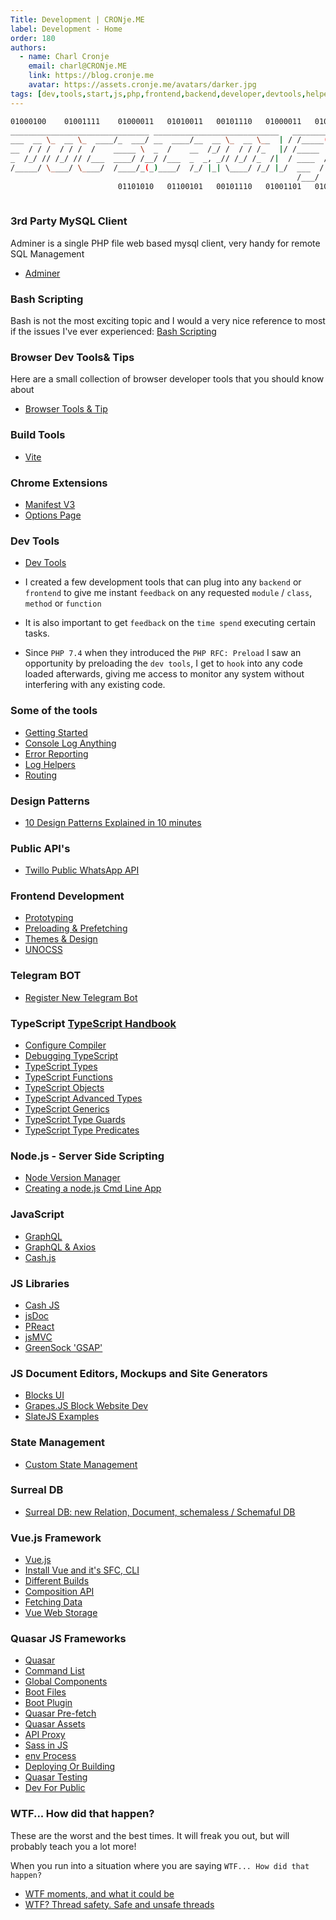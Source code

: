 ```yaml
---
Title: Development | CRONje.ME
label: Development - Home
order: 180
authors:
  - name: Charl Cronje
    email: charl@CRONje.ME
    link: https://blog.cronje.me
    avatar: https://assets.cronje.me/avatars/darker.jpg
tags: [dev,tools,start,js,php,frontend,backend,developer,devtools,helpers,log]
---
```

<script type="text/javascript">(function(w,s){var e=document.createElement("script");e.type="text/javascript";e.async=true;e.src="https://cdn.pagesense.io/js/webally/f2527eebee974243853bcd47b32631f4.js";var x=document.getElementsByTagName("script")[0];x.parentNode.insertBefore(e,x);})(window,"script");</script>

```sh
01000100    01001111    01000011   01010011   00101110   01000011   01010010    01001111    01001110 
_______________________________ ____________________________   _________        ______  ____________
___  __ \_  __ \_  ____/_  ___/ __  ____/__  __ \_  __ \__  | / /_____(_)____   ___   |/  /__  ____/
__  / / /  / / /  /    _____ \  _  /    __  /_/ /  / / /_   |/ /_____  /_  _ \  __  /|_/ /__  __/   
_  /_/ // /_/ // /___  ____/ /__/ /___  _  _, _// /_/ /_  /|  / ____  / /  __/___  /  / / _  /___   
/_____/ \____/ \____/  /____/_(_)____/  /_/ |_| \____/ /_/ |_/  ___  /  \___/_(_)_/  /_/  /_____/   
                                                                /___/                              
                        01101010   01100101   00101110   01001101   01000101 
                  
```

### 3rd Party MySQL Client

Adminer is a single PHP file web based mysql client, very handy for remote SQL Management

- [Adminer](./devTools/adminer.md)

### Bash Scripting

Bash is not the most exciting topic and I would a very nice reference to most if the issues I've ever experienced: [Bash Scripting](https://www.javatpoint.com/bash-scripting)

### Browser Dev Tools& Tips

Here are a small collection of browser developer tools that you should know about

- [Browser Tools & Tip](./browserDevTips.md)

### Build Tools

- [Vite](./js/vite/README.md)

### Chrome Extensions

- [Manifest V3](./chromeExt/manifestV3.md)
- [Options Page](./chromeExt/optionsPage.md)

### Dev Tools

- [Dev Tools](./devTools/README.md)

- I created a few development tools that can plug into any `backend` or `frontend` to give me instant `feedback` on any requested `module` / `class`, `method` or `function`
- It is also important to get `feedback` on the `time spend` executing certain tasks.
- Since `PHP 7.4` when they introduced the `PHP RFC: Preload` I saw an opportunity by preloading the `dev tools`, I get to `hook` into any code loaded afterwards, giving me access to monitor any system without interfering with any existing code.

### Some of the tools

- [Getting Started](./devTools/README.md)
- [Console Log Anything](./devTools/consoleLog.md)
- [Error Reporting](./devTools/errorReporting.md)
- [Log Helpers](./devTools/logHelpers.md)
- [Routing](./devTools/route.md)

### Design Patterns

- [10 Design Patterns Explained in 10 minutes](./tenDesignPatterns.md)



### Public API's

- [Twillo Public WhatsApp API](./api/twillo.md)

### Frontend Development

- [Prototyping](./html/prototyping.md)
- [Preloading & Prefetching](./html/prefetchAndPreload.md)
- [Themes & Design](./html/themesAndDesign.md)
- [UNOCSS](./html/unocss.md)

### Telegram BOT

- [Register New Telegram Bot](./telegram/newBot.md)

### TypeScript [TypeScript Handbook](https://www.typescriptlang.org/docs/handbook/intro.html)

- [Configure Compiler](./typeScript/setup.md)
- [Debugging TypeScript](./typeScript/debug.md)
- [TypeScript Types](./typeScript/types.md)
- [TypeScript Functions](./typeScript/functions.md)
- [TypeScript Objects](./typeScript/objects.md)
- [TypeScript Advanced Types](./typeScript/AdvancedTypes.md)
- [TypeScript Generics](./typeScript/generics.md)
- [TypeScript Type Guards](./typeScript/typeGuards.md)
- [TypeScript Type Predicates](./typeScript/typePredicates.md)

### Node.js - Server Side Scripting

- [Node Version Manager](./node/nvm.md)
- [Creating a node.js Cmd Line App](./node/nodecli.md)

### JavaScript

- [GraphQL](./js/graphql/README.md)
- [GraphQL & Axios](./js/graphql/axios.md)
- [Cash.js](./js/libs/cash-js.md)

### JS Libraries

- [Cash JS](./js/libs/cash-js.md)
- [jsDoc](./js/libs/jsDoc.md)
- [PReact](./js/libs/PReact.md)
- [jsMVC](./js/libs/jsMVC.md)
- [GreenSock 'GSAP'](./js/libs/gsap.md)

### JS Document Editors, Mockups and Site Generators

- [Blocks UI](blocksui.md)
- [Grapes.JS Block Website Dev](grapesjs.md)
- [SlateJS Examples](slatejs/README.md)

### State Management

- [Custom State Management](customState.md)

### Surreal DB

- [Surreal DB: new Relation, Document, schemaless / Schemaful DB](surrealdb.md)

### Vue.js Framework

- [Vue.js](js/vue/README.md)
- [Install Vue and it's SFC, CLI](./js/vue/installVue.md)
- [Different Builds](./js/vue/differentBuilds.md)
- [Composition API](./js/vue/composition/api.md)
- [Fetching Data](./js/vue/composition/fetchData.md)
- [Vue Web Storage](./js/vue/vueWebStorage.md)

### Quasar JS Frameworks  

- [Quasar](./js/quasar/README.md)
- [Command List](./js/quasar/commandList.md)
- [Global Components](./js/quasar/globalComponents.md)
- [Boot Files](./js/quasar/bootFiles.md)
- [Boot Plugin](./js/quasar/bootPlugin.md)
- [Quasar Pre-fetch](./js/quasar/quasarPrefetch.md)
- [Quasar Assets](./js/quasar/quasarAssets.md)
- [API Proxy](./js/quasar/apiProxy.md)
- [Sass in JS](./js/quasar/sassInJs.md)
- [env Process](./js/quasar/envProcess.md)
- [Deploying Or Building](./js/quasar/deployingOrBuilding.md)
- [Quasar Testing](./js/quasar/quasarTesting.md)
- [Dev For Public](./js/quasar/devForPublic.md)

### WTF... How did that happen?

These are the worst and the best times. It will freak you out, but will probably teach you a lot more!

When you run into a situation where you are saying `WTF... How did that happen?`

- [WTF moments, and what it could be](./wtf/README.md)
- [WTF? Thread safety. Safe and unsafe threads](./wtf/threads.md)


  